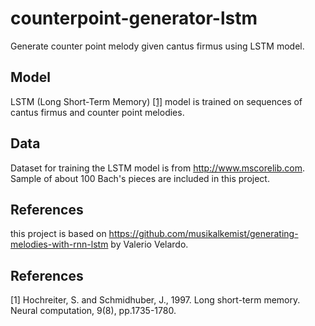 # counterpoint-generator-lstm
Generate counter point melody given cantus firmus using LSTM model. 

## Model
LSTM (Long Short-Term Memory) [[1]](#1) model is trained on sequences of cantus firmus and counter point melodies.

## Data
Dataset for training the LSTM model is from http://www.mscorelib.com.
Sample of about 100 Bach's pieces are included in this project.

## References
this project is based on https://github.com/musikalkemist/generating-melodies-with-rnn-lstm by Valerio Velardo.



## References
<a id="1">[1]</a> 
Hochreiter, S. and Schmidhuber, J., 1997. 
Long short-term memory.
Neural computation, 9(8), pp.1735-1780.
